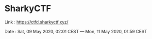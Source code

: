 # SharkyCTF

Link : https://ctfd.sharkyctf.xyz/

Date : Sat, 09 May 2020, 02:01 CEST — Mon, 11 May 2020, 01:59 CEST